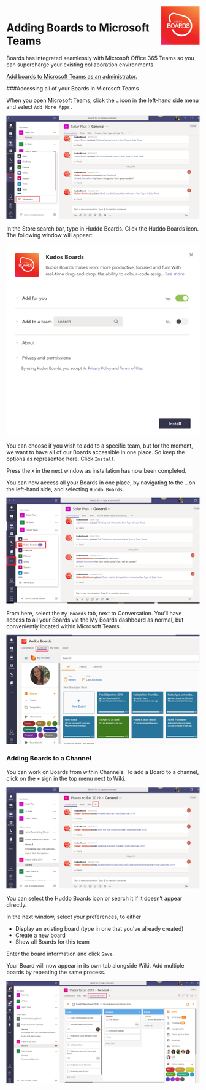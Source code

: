 <img style="float: right" src="/assets/images/boards-logo.jpg" height="100" alt="My Boards" />

# Adding Boards to Microsoft Teams

Boards has integrated seamlessly with Microsoft Office 365 Teams so you can supercharge your existing collaboration environments.

 [Add boards to Microsoft Teams as an administrator.](/boards/msgraph/teams/)

###Accessing all of your Boards in Microsoft Teams

When you open Microsoft Teams, click the `…` icon in the left-hand side menu and select `Add More Apps.`

![](/assets/boards/boards_to_teams1.png)

In the Store search bar, type in Huddo Boards. Click the Huddo Boards icon. The following window will appear:

![](/assets/boards/boards_to_teams2.png)

You can choose if you wish to add to a specific team, but for the moment, we want to have all of our Boards accessible in one place. So keep the options as represented here. Click `Install`.  

Press the `X` in the next window as installation has now been completed.

You can now access all your Boards in one place, by navigating to the `…` on the left-hand side, and selecting `Huddo Boards`.

![](/assets/boards/boards_to_teams3.png)

From here, select the `My Boards` tab, next to Conversation. You’ll have access to all your Boards via the My Boards dashboard as normal, but conveniently located within Microsoft Teams.  

![](/assets/boards/boards_to_teams4.png)

### Adding Boards to a Channel

You can work on Boards from within Channels. To add a Board to a channel, click on the `+` sign in the top menu next to Wiki.

 ![](/assets/boards/boards_to_teams5.png)

 You can select the Huddo Boards icon or search it if it doesn’t appear directly.

 In the next window, select your preferences, to either

* Display an existing board (type in one that you’ve already created)
* Create a new board
* Show all Boards for this team

Enter the board information and click `Save`.

Your Board will now appear in its own tab alongside Wiki. Add multiple boards by repeating the same process.

![](/assets/boards/boards_to_teams6.png)
